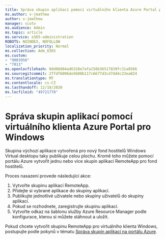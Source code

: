 ```yaml
---
title: Správa skupin aplikací pomocí virtuálního klienta Azure Portal pro Windows
ms.author: v-jmathew
author: v-jmathew
manager: scotv
ms.audience: Admin
ms.topic: article
ms.service: o365-administration
ROBOTS: NOINDEX, NOFOLLOW
localization_priority: Normal
ms.collection: Adm_O365
ms.custom:
- "9003956"
- "7013"
ms.openlocfilehash: 0dd08d04ad6328e7afa158b36517839fc31a8566
ms.sourcegitcommit: 2ffdf6096de5608b117c6677d3cd7dd4c23ea024
ms.translationtype: MT
ms.contentlocale: cs-CZ
ms.lasthandoff: 12/18/2020
ms.locfileid: "49721778"
---
```

# <a name="manage-app-groups-by-using-the-azure-portal-for-windows-virtual-desktop"></a>Správa skupin aplikací pomocí virtuálního klienta Azure Portal pro Windows

Skupina výchozí aplikace vytvořená pro nový fond hostitelů Windows Virtual desktopu taky publikuje celou plochu. Kromě toho můžete pomocí portálu Azure vytvořit jednu nebo více skupin aplikací RemoteApp pro fond hostitelů.

Proces nasazení provede následující akce:

1. Vytvořte skupinu aplikací RemoteApp.
2. Přidejte si vybrané aplikace do skupiny aplikací.
3. Publikujte jednotlivé uživatele nebo skupiny uživatelů do skupiny aplikací.
4. Pokud se rozhodnete, zaregistrujte skupinu aplikací.
5. Vytvořte odkaz na šablonu služby Azure Resource Manager podle konfigurace, kterou si můžete stáhnout a uložit.

Pokud chcete vytvořit skupinu RemoteApp pro virtuálního klienta Windows, postupujte podle pokynů v tématu [Správa skupin aplikací na portálu Azure](https://go.microsoft.com/fwlink/?linkid=2129550).

